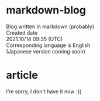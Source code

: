 # markdown-blog
Blog written in markdown (probably)  
Created date  
2021.10/14 09:35 (UTC)  
Corresponding language is English  
(Japanese version coming soon)
# article
I'm sorry, I don't have it now 
:((
